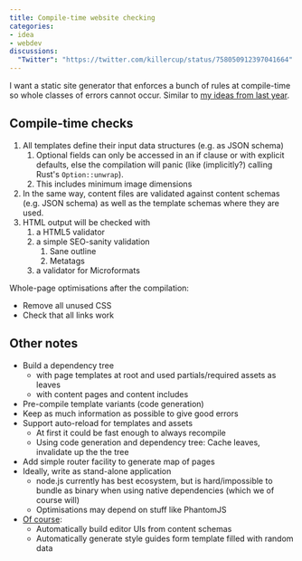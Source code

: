 ```yaml
---
title: Compile-time website checking
categories:
- idea
- webdev
discussions:
  "Twitter": "https://twitter.com/killercup/status/758050912397041664"
---
```

I want a static site generator that enforces a bunch of rules at compile-time so whole classes of errors cannot occur. Similar to [my ideas from last year](https://pascalhertleif.de/artikel/silicon-zucchini/).

## Compile-time checks

1. All templates define their input data structures (e.g. as JSON schema)
	1. Optional fields can only be accessed in an if clause or with explicit defaults, else the compilation will panic (like (implicitly?) calling Rust's `Option::unwrap`).
	2. This includes minimum image dimensions
2. In the same way, content files are validated against content schemas (e.g. JSON schema) as well as the template schemas where they are used.
3. HTML output will be checked with
	1. a HTML5 validator
	2. a simple SEO-sanity validation
		1. Sane outline
		2. Metatags
	3. a validator for Microformats

Whole-page optimisations after the compilation:

- Remove all unused CSS
- Check that all links work

## Other notes

- Build a dependency tree
	- with page templates at root and used partials/required assets as leaves
	- with content pages and content includes
- Pre-compile template variants (code generation)
- Keep as much information as possible to give good errors
- Support auto-reload for templates and assets
	- At first it could be fast enough to always recompile
	- Using code generation and dependency tree: Cache leaves, invalidate up the the tree
- Add simple router facility to generate map of pages
- Ideally, write as stand-alone application
	- node.js currently has best ecosystem, but is hard/impossible to bundle as binary when using native dependencies (which we of course will)
	- Optimisations may depend on stuff like PhantomJS
- [Of course](https://pascalhertleif.de/artikel/silicon-zucchini/):
	- Automatically build editor UIs from content schemas
	- Automatically generate style guides form template filled with random data
